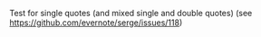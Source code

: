 Test for single quotes (and mixed single and double quotes)
(see https://github.com/evernote/serge/issues/118)
